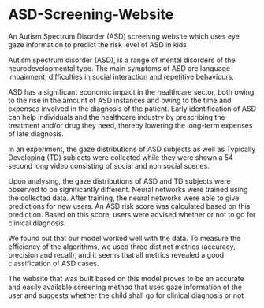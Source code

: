 # ASD-Screening-Website
An Autism Spectrum Disorder (ASD) screening website which uses eye gaze information to predict the risk level of ASD in kids

Autism spectrum disorder (ASD), is a range of mental disorders of the neurodevelopmental type. The main symptoms of ASD are language impairment, difficulties in social interaction and repetitive behaviours.

ASD has a significant economic impact in the healthcare sector, both owing to the rise in the amount of ASD instances and owing to the time and expenses involved in the diagnosis of the patient. Early identification of ASD can help individuals and the healthcare industry by prescribing the treatment and/or drug they need, thereby lowering the long-term expenses of late diagnosis.

In an experiment, the gaze distributions of ASD subjects as well as Typically Developing (TD) subjects were collected while they were shown a 54 second long video consisting of social and non social scenes. 

Upon analysing, the gaze distributions of ASD and TD subjects were observed to be significantly different. Neural networks were trained using the collected data. After training, the neural networks were able to give predictions for new users. An ASD risk score was calculated based on this prediction. Based on this score, users were advised whether or not to go for clinical diagnosis. 

We found out that our model worked well with the data. To measure the efficiency of the algorithms, we used three distinct metrics (accuracy, precision and recall), and it seems that all metrics revealed a good classification of ASD cases. 

The website that was built based on this model proves to be an accurate and easily available screening method that uses gaze information of the user and suggests whether the child shall go for clinical diagnosis or not

